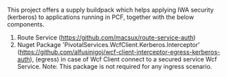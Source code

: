 This project offers a supply buildpack which helps applying IWA security (kerberos) to applications running in PCF, together with the below components.

1. Route Service (https://github.com/macsux/route-service-auth)
2. Nuget Package 'PivotalServices.WcfClient.Kerberos.Interceptor' (https://github.com/alfusinigoj/wcf-client-interceptor-egress-kerberos-auth), (egress) in case of Wcf Client connect to a secured service Wcf Service. Note: This package is not required for any ingress scenario.
